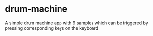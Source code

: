 # drum-machine
A simple drum machine app with 9 samples which can be triggered by pressing corresponding keys on the keyboard
